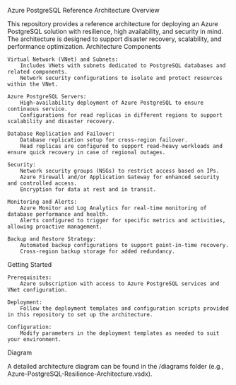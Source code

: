 Azure PostgreSQL Reference Architecture
Overview

This repository provides a reference architecture for deploying an Azure PostgreSQL solution with resilience, high availability, and security in mind. The architecture is designed to support disaster recovery, scalability, and performance optimization.
Architecture Components

    Virtual Network (VNet) and Subnets:
        Includes VNets with subnets dedicated to PostgreSQL databases and related components.
        Network security configurations to isolate and protect resources within the VNet.

    Azure PostgreSQL Servers:
        High-availability deployment of Azure PostgreSQL to ensure continuous service.
        Configurations for read replicas in different regions to support scalability and disaster recovery.

    Database Replication and Failover:
        Database replication setup for cross-region failover.
        Read replicas are configured to support read-heavy workloads and ensure quick recovery in case of regional outages.

    Security:
        Network security groups (NSGs) to restrict access based on IPs.
        Azure Firewall and/or Application Gateway for enhanced security and controlled access.
        Encryption for data at rest and in transit.

    Monitoring and Alerts:
        Azure Monitor and Log Analytics for real-time monitoring of database performance and health.
        Alerts configured to trigger for specific metrics and activities, allowing proactive management.

    Backup and Restore Strategy:
        Automated backup configurations to support point-in-time recovery.
        Cross-region backup storage for added redundancy.

Getting Started

    Prerequisites:
        Azure subscription with access to Azure PostgreSQL services and VNet configuration.

    Deployment:
        Follow the deployment templates and configuration scripts provided in this repository to set up the architecture.

    Configuration:
        Modify parameters in the deployment templates as needed to suit your environment.

Diagram

A detailed architecture diagram can be found in the /diagrams folder (e.g., Azure-PostgreSQL-Resilience-Architecture.vsdx).
